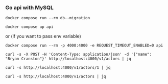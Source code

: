 ### Go api with MySQL

`docker compose run --rm db--migration`

`docker compose up api`

or (if you want to pass env variable)

`docker compose run --rm -p 4000:4000 -e REQUEST_TIMEOUT_ENABLED=0 api`

`curl -s -X POST -H 'Content-Type: application/json' -d '{"name": "Bryan Cranston"}' http://localhost:4000/v1/actors | jq`

`curl -s http://localhost:4000/v1/actors/1 | jq`

`curl -s http://localhost:4000/v1/actors | jq`
